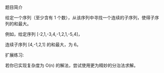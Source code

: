 题目简介

给定一个序列（至少含有 1 个数），从该序列中寻找一个连续的子序列，使得子序列的和最大。
 

例如，给定序列 [-2,1,-3,4,-1,2,1,-5,4]，
 
连续子序列 [4,-1,2,1] 的和最大，为 6。
 

扩展练习: 

若你已实现复杂度为 O(n) 的解法，尝试使用更为精妙的分治法求解。